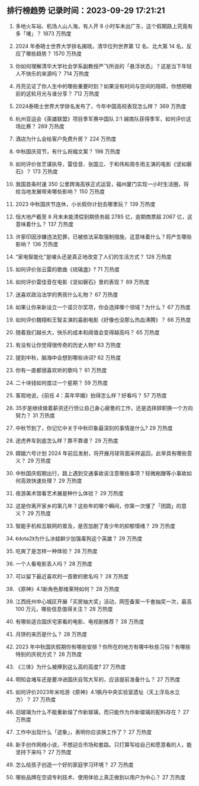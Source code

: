 
## 排行榜趋势 记录时间：2023-09-29 17:21:21
  
  1. 多地火车站、机场人山人海，有人开 8 小时车未出广东，这个假期路上究竟有多「堵」？ 1873 万热度
    
  2. 2024 年泰晤士世界大学排名揭晓，清华位列世界第 12 名、北大第 14 名，反应了哪些趋势？ 1570 万热度
    
  3. 你如何理解清华大学社会学系副教授严飞所说的「悬浮状态」？这是当下年轻人不快乐的来源吗？ 714 万热度
    
  4. 月亮见证了你人生中的哪些重要时刻？如果没有时间与空间的阻碍，你想把眼前的这轮月光与谁分享？ 712 万热度
    
  5. 2024泰晤士世界大学排名发布了，今年中国高校表现怎么样？ 369 万热度
    
  6. 杭州亚运会《英雄联盟》项目季军赛中国队 2:1 越南队获得季军，如何评价这场比赛？ 289 万热度
    
  7. 酒店为什么会给客户免费升房？ 224 万热度
    
  8. 中秋国庆双节，有什么祝福文案？ 198 万热度
    
  9. 如何评价张艺谋执导，雷佳音、张国立、于和伟和周冬雨主演的电影《坚如磐石》？ 173 万热度
    
  10. 我国首条时速 350 公里跨海高铁正式运营，福州厦门实现一小时生活圈，将给当地发展带来哪些影响？ 150 万热度
    
  11. 2023 中秋国庆节连休，小长假你计划去哪里玩？ 139 万热度
    
  12. 恒大地产截至 8 月末未能清偿到期债务超 2785 亿，逾期商票超 2067 亿，这意味着什么？ 137 万热度
    
  13. 许家印因涉嫌违法犯罪，已被依法采取强制措施，这意味着什么？将产生哪些影响？ 136 万热度
    
  14. “家电智能化”是噱头还是真正地改变了人们的生活方式？ 128 万热度
    
  15. 如何评价张云雷的歌曲《琉璃盏》? 71 万热度
    
  16. 如何评价雷佳音在电影《坚如磐石》里的表现？ 69 万热度
    
  17. 送喜欢政治法学的男孩什么礼物？ 67 万热度
    
  18. 如果让你来新设立一个诺贝尔奖项，你会选择哪个领域？为什么？ 67 万热度
    
  19. 如何评价魏翔和王智主演的喜剧电影《好像也没那么热血沸腾》？ 66 万热度
    
  20. 随着我们越长大，快乐的成本和阈值会变得越高吗？ 65 万热度
    
  21. 有没有让你觉得很传奇的历史人物? 63 万热度
    
  22. 提到中秋，脑海中会想到哪些诗词? 62 万热度
    
  23. 你有一直都很喜欢听的歌吗？ 61 万热度
    
  24. 二十块钱如何度过一个星期？ 59 万热度
    
  25. 客观地说，《前任 4：英年早婚》拍得怎么样？好看吗？ 57 万热度
    
  26. 35岁是继续做着薪资还行但让自己身心疲惫的工作，还是选择辞职换一个方向努力？ 31 万热度
    
  27. 中秋节到了，你记忆中关于中秋印象最深刻的事情是什么? 29 万热度
    
  28. 途虎养车到底怎么样？靠不靠谱？ 29 万热度
    
  29. 嫦娥六号计划 2024 年前后发射，将开展月球背面采样返回，此举具有哪些意义？ 29 万热度
    
  30. 中秋国庆假期出行，路上遇到交通事故该注意哪些事项？轻微剐蹭等小事故如何高效快速处理？ 29 万热度
    
  31. 夜游美术馆看艺术展是种什么体验？ 29 万热度
    
  32. 这是你离开家乡的第几年？这些年的哪个瞬间，你第一次懂了「团圆」的意义？ 29 万热度
    
  33. 智能手机和互联网的普及，是否加剧了青少年的抑郁情绪？ 29 万热度
    
  34. 《dota2》为什么冰蛙鲜少加强毒狗这个英雄？ 29 万热度
    
  35. 吃爽了是怎样一种体验？ 28 万热度
    
  36. 一个人看电影丢人吗？ 28 万热度
    
  37. 可以留下最近喜欢的一首歌的歌名吗？ 28 万热度
    
  38. 《原神》4.1新角色那维莱特如何？ 28 万热度
    
  39. 江西抚州中心城区开展「买房抽大奖」活动，网签备案一千套抽奖一次，最高 100 万元，哪些信息值得关注？ 28 万热度
    
  40. 有哪些适合国庆宅家看的电影、电视剧推荐？ 28 万热度
    
  41. 月饼的来历是什么？ 28 万热度
    
  42. 2023 年中秋国庆假期你有哪些安排？你所在的地方有哪中秋些习俗？有哪些特别的庆祝方式？ 28 万热度
    
  43. 《三体》为什么被捧到这么高的高度? 27 万热度
    
  44. 明知会堵车还是要冲进国庆自驾大军的，应该提前准备什么？ 27 万热度
    
  45. 如何评价2023年米哈游《原神》4.1枫丹中央实验室遗址（天上浮岛水立方）？ 27 万热度
    
  46. 旧玻璃为什么不能重新熔了作新玻璃，而只能作为作新玻璃的配料存在？ 27 万热度
    
  47. 工作中出现什么「迹象」，表明你应该换工作了？ 27 万热度
    
  48. 新手创作网络小说，不想迎合市场和套路。只打算写给自己和愿意看的人，能坚持下来吗？ 27 万热度
    
  49. 怎么给孩子创造一个好的家庭学习环境？ 27 万热度
    
  50. 哪些品牌在空调专利技术、使用体验上真正做到以用户为中心？ 27 万热度
    
